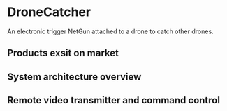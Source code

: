 # DroneCatcher
An electronic trigger NetGun attached to a drone to catch other drones.

## Products exsit on market

## System architecture overview

## Remote video transmitter and command control

